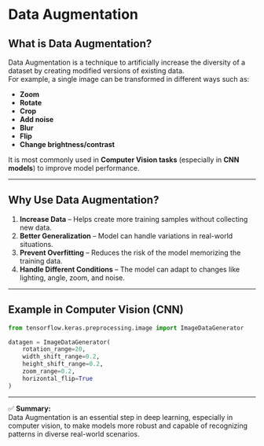 
# Data Augmentation

## What is Data Augmentation?
Data Augmentation is a technique to artificially increase the diversity of a dataset by creating modified versions of existing data.  
For example, a single image can be transformed in different ways such as:  
- **Zoom**  
- **Rotate**  
- **Crop**  
- **Add noise**  
- **Blur**  
- **Flip**  
- **Change brightness/contrast**  

It is most commonly used in **Computer Vision tasks** (especially in **CNN models**) to improve model performance.  

---

## Why Use Data Augmentation?
1. **Increase Data** – Helps create more training samples without collecting new data.  
2. **Better Generalization** – Model can handle variations in real-world situations.  
3. **Prevent Overfitting** – Reduces the risk of the model memorizing the training data.  
4. **Handle Different Conditions** – The model can adapt to changes like lighting, angle, zoom, and noise.  

---

## Example in Computer Vision (CNN)
```python
from tensorflow.keras.preprocessing.image import ImageDataGenerator

datagen = ImageDataGenerator(
    rotation_range=20,
    width_shift_range=0.2,
    height_shift_range=0.2,
    zoom_range=0.2,
    horizontal_flip=True
)
```

---

✅ **Summary:**  
Data Augmentation is an essential step in deep learning, especially in computer vision, to make models more robust and capable of recognizing patterns in diverse real-world scenarios.  

